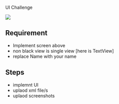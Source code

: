 UI Challenge 


<img src="https://user-images.githubusercontent.com/13488900/98444397-1d566680-211a-11eb-9276-04297a61e6cd.png" />


## Requirement 
- Implement screen above
- non black view is single view [here is TextView]
- replace Name with your name 

## Steps 
- implemnt UI 
- uplaod xml file/s 
- uplaod screenshots 
